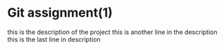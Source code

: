 # Git assignment(1)
this is the  description of the project
this is another line in the description
this is the last line in description
